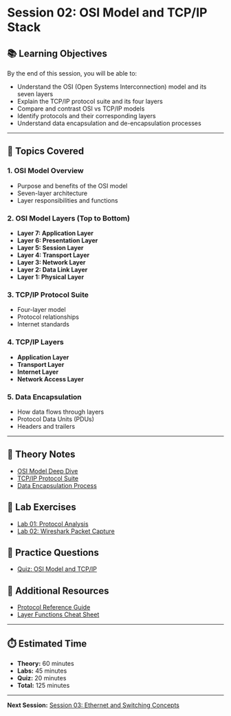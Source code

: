 # Session 02: OSI Model and TCP/IP Stack

## 📚 Learning Objectives
By the end of this session, you will be able to:
- Understand the OSI (Open Systems Interconnection) model and its seven layers
- Explain the TCP/IP protocol suite and its four layers
- Compare and contrast OSI vs TCP/IP models
- Identify protocols and their corresponding layers
- Understand data encapsulation and de-encapsulation processes

---

## 🎯 Topics Covered

### 1. OSI Model Overview
- Purpose and benefits of the OSI model
- Seven-layer architecture
- Layer responsibilities and functions

### 2. OSI Model Layers (Top to Bottom)
- **Layer 7: Application Layer**
- **Layer 6: Presentation Layer**
- **Layer 5: Session Layer**
- **Layer 4: Transport Layer**
- **Layer 3: Network Layer**
- **Layer 2: Data Link Layer**
- **Layer 1: Physical Layer**

### 3. TCP/IP Protocol Suite
- Four-layer model
- Protocol relationships
- Internet standards

### 4. TCP/IP Layers
- **Application Layer**
- **Transport Layer**
- **Internet Layer**
- **Network Access Layer**

### 5. Data Encapsulation
- How data flows through layers
- Protocol Data Units (PDUs)
- Headers and trailers

---

## 📖 Theory Notes
- [OSI Model Deep Dive](./theory/osi-model.md)
- [TCP/IP Protocol Suite](./theory/tcpip-protocols.md)
- [Data Encapsulation Process](./theory/data-encapsulation.md)

## 🧪 Lab Exercises
- [Lab 01: Protocol Analysis](./labs/lab01-protocol-analysis.md)
- [Lab 02: Wireshark Packet Capture](./labs/lab02-wireshark.md)

## 📝 Practice Questions
- [Quiz: OSI Model and TCP/IP](./quiz/osi-tcpip-quiz.md)

## 🔗 Additional Resources
- [Protocol Reference Guide](./resources/protocol-reference.md)
- [Layer Functions Cheat Sheet](./resources/layer-functions.md)

---

## ⏱️ Estimated Time
- **Theory:** 60 minutes
- **Labs:** 45 minutes
- **Quiz:** 20 minutes
- **Total:** 125 minutes

---

**Next Session:** [Session 03: Ethernet and Switching Concepts](../03-ethernet-switching/) 